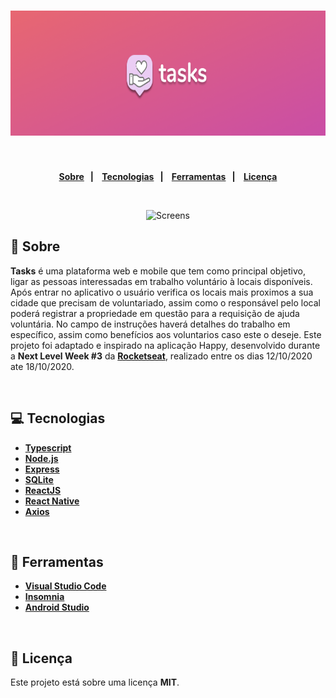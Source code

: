<h1 align="center">
  <img alt="Tasks" src="./src/images/readme/readme-heather.png" height="200px">
</h1>

<strong>
<br>

<p align="center">
  <a href="#bookmark-sobre">Sobre</a>&nbsp;&nbsp;&nbsp;|&nbsp;&nbsp;&nbsp;
  <a href="#computer-tecnologias">Tecnologias</a>&nbsp;&nbsp;&nbsp;|&nbsp;&nbsp;&nbsp;
  <a href="#wrench-ferramentas">Ferramentas</a>&nbsp;&nbsp;&nbsp;|&nbsp;&nbsp;&nbsp;
  <a href="#memo-licença">Licença</a>
</p>
</strong>
<br>

<p align="center">
    <img alt="Screens" src="" height="350px" />
</p>

## :bookmark: Sobre

**Tasks** é uma plataforma web e mobile que tem como principal objetivo, ligar as pessoas interessadas em trabalho voluntário à locais disponíveis. Após entrar no aplicativo o usuário verifica os locais mais proximos a sua cidade que precisam de voluntariado, assim como o responsável pelo local poderá registrar a propriedade em questão para a requisição de ajuda voluntária. No campo de instruções haverá detalhes do trabalho em específico, assim como benefícios aos voluntarios caso este o deseje. Este projeto foi adaptado e inspirado na aplicação Happy, desenvolvido durante a **Next Level Week #3** da **[Rocketseat](https://rocketseat.com.br/)**, realizado entre os dias 12/10/2020 ate 18/10/2020.

<br>

## :computer: Tecnologias

-  **[Typescript](https://www.typescriptlang.org/)**
-  **[Node.js](https://nodejs.org/)**
-  **[Express](https://expressjs.com/)**
-  **[SQLite](https://www.sqlite.org/)**
-  **[ReactJS](https://reactjs.org/)**
-  **[React Native](http://facebook.github.io/react-native/)**
-  **[Axios](https://github.com/axios/axios)**

<br>

## :wrench: Ferramentas

- **[Visual Studio Code](https://code.visualstudio.com/)**
- **[Insomnia](https://www.postman.com/)**
- **[Android Studio](https://developer.android.com/studio)**

<br>


## :memo: Licença

Este projeto está sobre uma licença **MIT**.